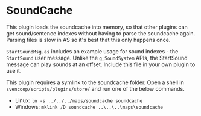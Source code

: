 # SoundCache
This plugin loads the soundcache into memory, so that other plugins can get sound/sentence indexes without having to parse the soundcache again. Parsing files is slow in AS so it's best that this only happens once.

`StartSoundMsg.as` includes an example usage for sound indexes - the `StartSound` user message. Unlike the `g_SoundSystem` APIs, the StartSound message can play sounds at an offset. Include this file in your own plugin to use it.

This plugin requires a symlink to the soundcache folder. Open a shell in `svencoop/scripts/plugins/store/` and run one of the below commands.  
* Linux:    `ln -s ../../../maps/soundcache soundcache`  
* Windows: `mklink /D soundcache ..\..\..\maps\soundcache`
